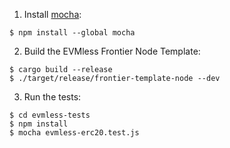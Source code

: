 1. Install [mocha](https://mochajs.org/):
```
$ npm install --global mocha
```

2. Build the EVMless Frontier Node Template:
```
$ cargo build --release
$ ./target/release/frontier-template-node --dev
```

3. Run the tests:
```
$ cd evmless-tests
$ npm install
$ mocha evmless-erc20.test.js
```
